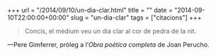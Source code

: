 +++
url = "/2014/09/10/un-dia-clar.html"
title = ""
date = "2014-09-10T22:00:00+00:00"
slug = "un-dia-clar"
tags = ["citacions"]
+++

> Concís, el mèdium veu un dia clar al cor de pedra de la nit.

—Pere Gimferrer, pròleg a l’*Obra poètica completa* de Joan Perucho.